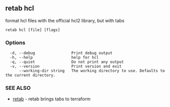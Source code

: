 ## retab hcl

format hcl files with the official hcl2 library, but with tabs

```
retab hcl [file] [flags]
```

### Options

```
  -d, --debug                Print debug output
  -h, --help                 help for hcl
  -q, --quiet                Do not print any output
  -v, --version              Print version and exit
      --working-dir string   The working directory to use. Defaults to the current directory.
```

### SEE ALSO

* [retab](retab.md)	 - retab brings tabs to terraform

